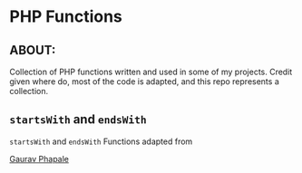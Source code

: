 # PHP Functions

## ABOUT:

Collection of PHP functions written and used in some of my projects. Credit given where do, most of the code is adapted, and this repo represents a collection.


## `startsWith` and `endsWith`

`startsWith` and `endsWith` Functions adapted from

[Gaurav Phapale](http://phapalegaurav.blogspot.com/2013/10/php-startswith-and-endswith-functions.html)



